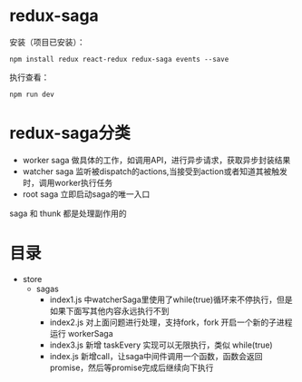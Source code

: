 # redux-saga

安装（项目已安装）：
```
npm install redux react-redux redux-saga events --save
```

执行查看：
```
npm run dev
```

# redux-saga分类
- worker saga 做具体的工作，如调用API，进行异步请求，获取异步封装结果
- watcher saga 监听被dispatch的actions,当接受到action或者知道其被触发时，调用worker执行任务
- root saga 立即启动saga的唯一入口


saga 和 thunk 都是处理副作用的

# 目录
- store
  - sagas
    - index1.js 中watcherSaga里使用了while(true)循环来不停执行，但是如果下面写其他内容永远执行不到
    - index2.js 对上面问题进行处理，支持fork，fork 开启一个新的子进程运行 workerSaga
    - index3.js 新增 taskEvery 实现可以无限执行，类似 while(true)
    - index.js 新增call，让saga中间件调用一个函数，函数会返回 promise，然后等promise完成后继续向下执行
